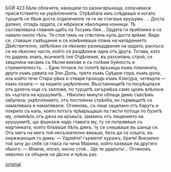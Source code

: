 ﻿БОЙ
423
Бѣли облачета, накацали по разни връхища, озпачавахж присжтствието на укрѣпленията. Стрѣлбата имъ слѣдваше и когато турцитѣ се бѣхѫ доста отдалечилпк та ги не стигаше крушумъ . .. Доста далеко, отзадъ ордата, се мѣркахж нѣколцина конници. Тѣ съставляваха главния щабъ па Тосумъ-бея... Ордата ги приближи и се навали около тѣхъ. Тя стоя тамъ на сгѫстенъ купъ доста врѣме. Види се, ставаше съвѣщание и се измѣняваше плана на нападението. Дѣйствително, забѣлѣжи се нѣкакво размърдвание на ордата, раскъса се на нѣколко части, който се раздѣлихж една отъ друга. Тогава, като по даденъ знакъ, всичкитѣ тия Отдѣления, въ разсипанъ строй, се хвърлиха насамъ съ бѣсни викове и съ голѣма буйность и стремителность . .. Едни тпчахж по голитѣ връхища къмъ планината, други къмъ урвата на Зли-Долъ, трети къмъ Срѣдня-гора, къмъ дола, изъ който тече Стара-рѣка и отваря проходъ къмъ Клисура, четвърти — къмъ лозата — за нашето укрѣпление. Възстанницитѣ ги посрѣщпахж отъ далечъ още съ залпове, по турцитѣ загърмѣха само щомъ влѣзохж въ чъртата на крушумитѣ... Нѣколко минути облаци димъ съвсѣмъ забуляха; укрѣплението, отъ постоянна стрѣлба, но гърмящитѣ се намаляваха и намалявахж. Огняновъ, съ лице зацапано отъ барутъ и покрито съ каль, която лотътъ прѣвръщаше па гжсти потоци по бузитѣ му, опиянѣлъ отъ джха на кръвьта, замаянъ отъ пищението на крушумитѣ, що фъркахж надъ главата му, ту се поправяше съ мартинката, която блъваше бѣлъ димъ, ту се снишваше въ шанца си.
Отъ мигъ на мигъ той несъзнателно викаше, безъ да се озърта, въ окржжающия го димъ:
— Удряйте! гърмете! куражъ, братя!
Внезапно той зачу до себе си гласа па чича Марина, който казваше па другиго нѣкого:
— Момче, нпско, ниско стой... Ще те ударътъ!... Огняновъ неволно се обърнж на дѣсно и прѣзъ раз

[original](images/472.jpg)